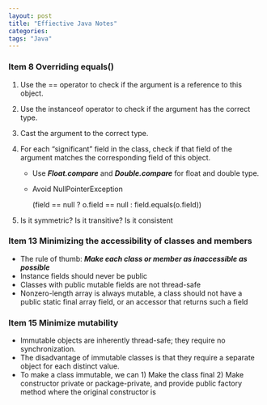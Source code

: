 ```yaml
---
layout: post
title: "Effiective Java Notes"
categories:
tags: "Java"
---
```


### Item 8 Overriding equals()

1. Use the == operator to check if the argument is a reference to this object.
2. Use the instanceof operator to check if the argument has the correct type.
3. Cast the argument to the correct type.
4. For each “significant” field in the class, check if that field of the argument matches the corresponding field of this object. 
    - Use ***Float.compare*** and ***Double.compare*** for float and double type.
    - Avoid NullPointerException
    
        (field == null ? o.field == null : field.equals(o.field))
    
5. Is it symmetric? Is it transitive? Is it consistent

### Item 13 Minimizing the accessibility of classes and members

- The rule of thumb: ***Make each class or member as inaccessible as possible***
- Instance fields should never be public
- Classes with public mutable fields are not thread-safe
- Nonzero-length array is always mutable, a class should not have a public static final array field, or an accessor that returns such a field

### Item 15 Minimize mutability

- Immutable objects are inherently thread-safe; they require no synchronization.
- The disadvantage of immutable classes is that they require a separate object for each distinct value. 
- To make a class immutable, we can 1) Make the class final 2) Make constructor private or package-private, and provide public factory method where the original constructor is

